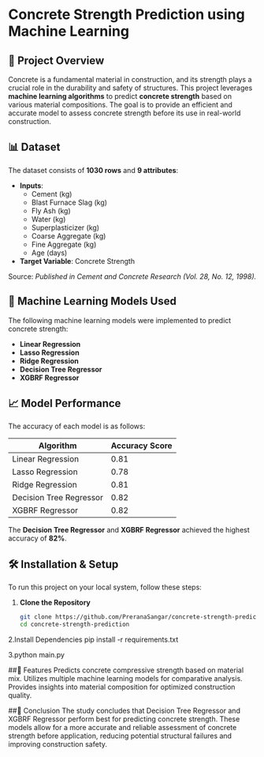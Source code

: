 # Concrete Strength Prediction using Machine Learning

## 📌 Project Overview  
Concrete is a fundamental material in construction, and its strength plays a crucial role in the durability and safety of structures. This project leverages **machine learning algorithms** to predict **concrete strength** based on various material compositions. The goal is to provide an efficient and accurate model to assess concrete strength before its use in real-world construction.

## 📊 Dataset  
The dataset consists of **1030 rows** and **9 attributes**:  
- **Inputs**:  
  - Cement (kg)  
  - Blast Furnace Slag (kg)  
  - Fly Ash (kg)  
  - Water (kg)  
  - Superplasticizer (kg)  
  - Coarse Aggregate (kg)  
  - Fine Aggregate (kg)  
  - Age (days)  
- **Target Variable**: Concrete Strength  

Source: *Published in Cement and Concrete Research (Vol. 28, No. 12, 1998).*

## 🚀 Machine Learning Models Used  
The following machine learning models were implemented to predict concrete strength:  
- **Linear Regression**  
- **Lasso Regression**  
- **Ridge Regression**  
- **Decision Tree Regressor**  
- **XGBRF Regressor**  

## 📈 Model Performance  
The accuracy of each model is as follows:  

| Algorithm                   | Accuracy Score |
|-----------------------------|---------------|
| Linear Regression           | 0.81          |
| Lasso Regression            | 0.78          |
| Ridge Regression            | 0.81          |
| Decision Tree Regressor     | 0.82          |
| XGBRF Regressor             | 0.82          |

The **Decision Tree Regressor** and **XGBRF Regressor** achieved the highest accuracy of **82%**.

## 🛠 Installation & Setup  
To run this project on your local system, follow these steps:
1. **Clone the Repository**  
   ```sh
   git clone https://github.com/PreranaSangar/concrete-strength-prediction.git
   cd concrete-strength-prediction
2.Install Dependencies
   pip install -r requirements.txt

3.python main.py

##📌 Features
Predicts concrete compressive strength based on material mix.
Utilizes multiple machine learning models for comparative analysis.
Provides insights into material composition for optimized construction quality.

##📜 Conclusion
The study concludes that Decision Tree Regressor and XGBRF Regressor perform best for predicting concrete strength. These models allow for a more accurate and reliable assessment of concrete strength before application, reducing potential structural failures and improving construction safety.

